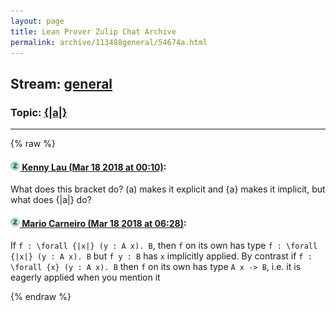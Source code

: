 ```yaml
---
layout: page
title: Lean Prover Zulip Chat Archive 
permalink: archive/113488general/54674a.html
---
```


## Stream: [general](index.html)
### Topic: [{|a|}](54674a.html)

---


{% raw %}
#### [![Click to go to Zulip](../../assets/img/zulip2.png) Kenny Lau (Mar 18 2018 at 00:10)](https://leanprover.zulipchat.com/#narrow/stream/113488-general/topic/%7B%7Ca%7C%7D/near/123856803):
What does this bracket do? (a) makes it explicit and {a} makes it implicit, but what does {|a|} do?

#### [![Click to go to Zulip](../../assets/img/zulip2.png) Mario Carneiro (Mar 18 2018 at 06:28)](https://leanprover.zulipchat.com/#narrow/stream/113488-general/topic/%7B%7Ca%7C%7D/near/123866472):
If `f : \forall {|x|} (y : A x). B`, then `f` on its own has type `f : \forall {|x|} (y : A x). B` but `f y : B` has `x` implicitly applied. By contrast if `f : \forall {x} (y : A x). B` then `f` on its own has type `A x -> B`, i.e. it is eagerly applied when you mention it


{% endraw %}
